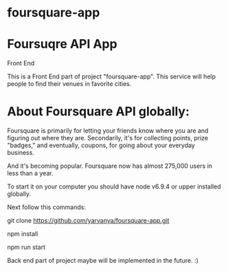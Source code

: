 # foursquare-app

# Foursuqre API App
Front End

This is a Front End part of project "foursquare-app".
This service will help people to find their venues in favorite cities.

# About Foursquare API globally:

Foursquare is primarily for letting your friends know where you are and figuring out where they are.
Secondarily, it's for collecting points, prize "badges," and eventually, coupons, for going about your everyday business.

And it's becoming popular. Foursquare now has almost 275,000 users in less than a year.

To start it on your computer you should have node v6.9.4 or upper
installed globally.

Next follow this commands:

  git clone https://github.com/yarvanya/foursquare-app.git

  npm install

  npm run start

Back end part of project maybe will be implemented in the future. :)
